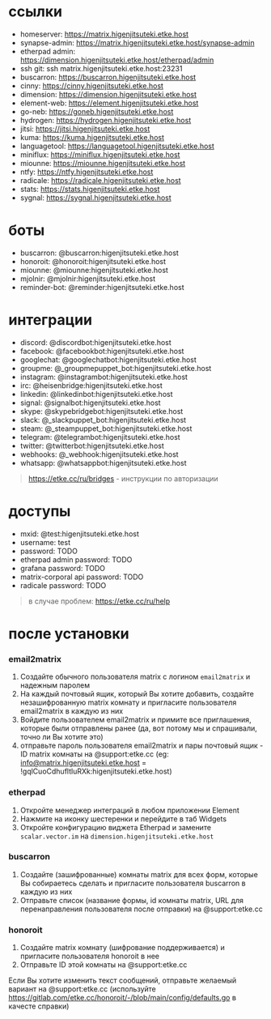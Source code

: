 # ссылки

* homeserver: https://matrix.higenjitsuteki.etke.host
* synapse-admin: https://matrix.higenjitsuteki.etke.host/synapse-admin
* etherpad admin: https://dimension.higenjitsuteki.etke.host/etherpad/admin
* ssh git: ssh matrix.higenjitsuteki.etke.host:23231
* buscarron: https://buscarron.higenjitsuteki.etke.host
* cinny: https://cinny.higenjitsuteki.etke.host
* dimension: https://dimension.higenjitsuteki.etke.host
* element-web: https://element.higenjitsuteki.etke.host
* go-neb: https://goneb.higenjitsuteki.etke.host
* hydrogen: https://hydrogen.higenjitsuteki.etke.host
* jitsi: https://jitsi.higenjitsuteki.etke.host
* kuma: https://kuma.higenjitsuteki.etke.host
* languagetool: https://languagetool.higenjitsuteki.etke.host
* miniflux: https://miniflux.higenjitsuteki.etke.host
* miounne: https://miounne.higenjitsuteki.etke.host
* ntfy: https://ntfy.higenjitsuteki.etke.host
* radicale: https://radicale.higenjitsuteki.etke.host
* stats: https://stats.higenjitsuteki.etke.host
* sygnal: https://sygnal.higenjitsuteki.etke.host

# боты

* buscarron: @buscarron:higenjitsuteki.etke.host
* honoroit: @honoroit:higenjitsuteki.etke.host
* miounne: @miounne:higenjitsuteki.etke.host
* mjolnir: @mjolnir:higenjitsuteki.etke.host
* reminder-bot: @reminder:higenjitsuteki.etke.host

# интеграции

* discord: @discordbot:higenjitsuteki.etke.host
* facebook: @facebookbot:higenjitsuteki.etke.host
* googlechat: @googlechatbot:higenjitsuteki.etke.host
* groupme: @_groupmepuppet_bot:higenjitsuteki.etke.host
* instagram: @instagrambot:higenjitsuteki.etke.host
* irc: @heisenbridge:higenjitsuteki.etke.host
* linkedin: @linkedinbot:higenjitsuteki.etke.host
* signal: @signalbot:higenjitsuteki.etke.host
* skype: @skypebridgebot:higenjitsuteki.etke.host
* slack: @_slackpuppet_bot:higenjitsuteki.etke.host
* steam: @_steampuppet_bot:higenjitsuteki.etke.host
* telegram: @telegrambot:higenjitsuteki.etke.host
* twitter: @twitterbot:higenjitsuteki.etke.host
* webhooks: @_webhook:higenjitsuteki.etke.host
* whatsapp: @whatsappbot:higenjitsuteki.etke.host

> https://etke.cc/ru/bridges - инструкции по авторизации

# доступы

* mxid: @test:higenjitsuteki.etke.host
* username: test
* password: TODO
* etherpad admin password: TODO
* grafana password: TODO
* matrix-corporal api password: TODO
* radicale password: TODO

> в случае проблем: https://etke.cc/ru/help

# после установки

### email2matrix

1. Создайте обычного пользователя matrix с логином `email2matrix` и надежным паролем
2. На каждый почтовый ящик, который Вы хотите добавить, создайте незашифрованную matrix комнату и пригласите пользователя email2matrix в каждую из них
3. Войдите пользователем email2matrix и примите все приглашения, которые были отправлены ранее (да, вот потому мы и спрашивали, точно ли Вы хотите это)
4. отправьте пароль пользователя email2matrix и пары почтовый ящик - ID matrix комнаты на @support:etke.cc (eg: info@matrix.higenjitsuteki.etke.host = !gqlCuoCdhufltluRXk:higenjitsuteki.etke.host)

### etherpad

1. Откройте менеджер интеграций в любом приложении Element
2. Нажмите на иконку шестеренки и перейдите в таб Widgets
3. Откройте конфигурацию виджета Etherpad и замените `scalar.vector.im` на `dimension.higenjitsuteki.etke.host`

### buscarron

1. Создайте (зашифрованные) комнаты matrix для всех форм, которые Вы собираетесь сделать и пригласите пользователя buscarron в каждую из них
2. Отправьте список (название формы, id комнаты matrix, URL для перенаправления пользователя после отправки) на @support:etke.cc

### honoroit

1. Создайте matrix комнату (шифрование поддерживается) и пригласите пользователя honoroit в нее
2. Отправьте ID этой комнаты на @support:etke.cc

Если Вы хотите изменить текст сообщений, отправьте желаемый вариант на @support:etke.cc (используйте https://gitlab.com/etke.cc/honoroit/-/blob/main/config/defaults.go в качесте справки)